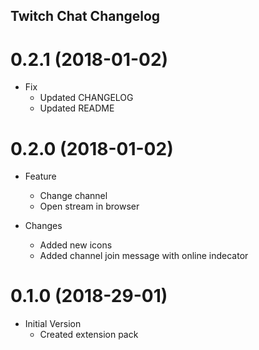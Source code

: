 ## Twitch Chat Changelog

<a name="0.2.1"></a>
# 0.2.1 (2018-01-02)

* Fix
  * Updated CHANGELOG
  * Updated README

<a name="0.2.0"></a>
# 0.2.0 (2018-01-02)

* Feature
  * Change channel
  * Open stream in browser

* Changes
  * Added new icons
  * Added channel join message with online indecator

<a name="0.1.0"></a>
# 0.1.0 (2018-29-01)

* Initial Version
  * Created extension pack


